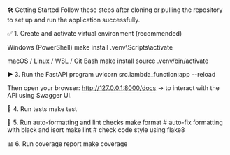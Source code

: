 🛠️ Getting Started
Follow these steps after cloning or pulling the repository to set up and run the application successfully.

✅ 1. Create and activate virtual environment (recommended)

Windows (PowerShell)
make install
.venv\Scripts\activate

macOS / Linux / WSL / Git Bash
make install
source .venv/bin/activate

▶️ 3. Run the FastAPI program
uvicorn src.lambda_function:app --reload

Then open your browser:
http://127.0.0.1:8000/docs → to interact with the API using Swagger UI.

🧪 4. Run tests
make test

🧹 5. Run auto-formatting and lint checks
make format     # auto-fix formatting with black and isort
make lint       # check code style using flake8

📊 6. Run coverage report
make coverage